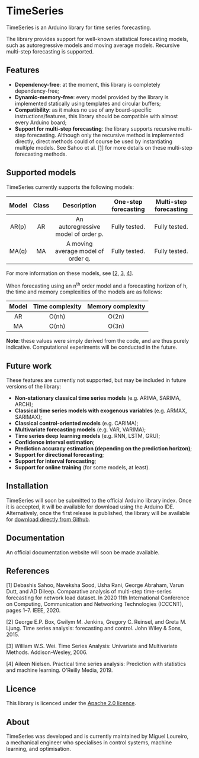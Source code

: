 # TimeSeries

TimeSeries is an Arduino library for time series forecasting.

The library provides support for well-known statistical forecasting models, such as autoregressive models and moving average models. Recursive multi-step forecasting is supported.

## Features

- **Dependency-free**: at the moment, this library is completely dependency-free;
- **Dynamic-memory-free**: every model provided by the library is implemented statically using templates and circular buffers;
- **Compatibility**: as it makes no use of any board-specific instructions/features, this library should be compatible with almost every Arduino board;
- **Support for multi-step forecasting**: the library supports recursive multi-step forecasting. Although only the recursive method is implemented directly, direct methods could of course be used by instantiating multiple models. See Sahoo et al. [[1]](#1) for more details on these multi-step forecasting methods.

## Supported models

TimeSeries currently supports the following models:

| Model | Class | Description | One-step forecasting | Multi-step forecasting |
| :----: | :----: | :----: | :----: | :----: |
| AR(p) | AR | An autoregressive model of order p. | Fully tested. | Fully tested. |
| MA(q) | MA | A moving average model of order q. | Fully tested. | Fully tested. |

For more information on these models, see [[2](#2), [3](#3), [4](#4)].

When forecasting using an n<sup>th</sup> order model and a forecasting horizon of h, the time and memory complexities of the models are as follows:

| Model | Time complexity | Memory complexity |
| :----: | :----: | :----: |
| AR | O(nh) | O(2n) |
| MA | O(nh) | O(3n) |

**Note**: these values were simply derived from the code, and are thus purely indicative. Computational experiments will be conducted in the future.

## Future work

These features are currently not supported, but may be included in future versions of the library:

- **Non-stationary classical time series models** (e.g. ARIMA, SARIMA, ARCH);
- **Classical time series models with exogenous variables** (e.g. ARMAX, SARIMAX);
- **Classical control-oriented models** (e.g. CARIMA); 
- **Multivariate forecasting models** (e.g. VAR, VARIMA);
- **Time series deep learning models** (e.g. RNN, LSTM, GRU);
- **Confidence interval estimation**;
- **Prediction accuracy estimation (depending on the prediction horizon)**;
- **Support for directional forecasting**;
- **Support for interval forecasting**;
- **Support for online training** (for some models, at least).

## Installation

TimeSeries will soon be submitted to the official Arduino library index. Once it is accepted, it will be available for download using the Arduino IDE. Alternatively, once the first release is published, the library will be available for [download directly from Github](https://www.youtube.com/watch?v=WuqEAUirXw0).

## Documentation

An official documentation website will soon be made available.

## References

<a id="1">[1]</a> Debashis Sahoo, Naveksha Sood, Usha Rani, George Abraham, Varun Dutt, and AD Dileep. Comparative analysis of multi-step time-series forecasting for network load dataset. In 2020 11th International Conference on Computing, Communication and Networking Technologies (ICCCNT), pages 1–7. IEEE, 2020.

<a id="2">[2]</a> George E.P. Box, Gwilym M. Jenkins, Gregory C. Reinsel, and Greta M. Ljung. Time series analysis: forecasting and control. John Wiley & Sons, 2015.

<a id="3">[3]</a> William W.S. Wei. Time Series Analysis: Univariate and Multivariate Methods. Addison-Wesley, 2006.

<a id="4">[4]</a> Aileen Nielsen. Practical time series analysis: Prediction with statistics and machine learning. O’Reilly Media, 2019.

## Licence

This library is licenced under the [Apache 2.0 licence](LICENSE).

## About

TimeSeries was developed and is currently maintained by Miguel Loureiro, a mechanical engineer who specialises in control systems, machine learning, and optimisation.
